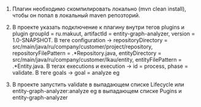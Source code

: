 1) Плагин необходимо скомпилировать локально (mvn clean install), чтобы он попал в локальный maven репозторий.
2) В проекте указать подключение к плагину внутри тегов plugins и plugin
                groupId = ru.makuut, artifactId = entity-graph-analyzer, version = 1.0-SNAPSHOT. 
                В теге configuration -> 
                    repositoryDirectory = src/main/java/ru/company/customer/project/repository,
                    repositoryFilePattern = .*Repository.java,
                    entityDirectory = src/main/java/ru/company/customer/lkau/entity,
                    entityFilePattern = .*Entity.java.
                В тегах executions и execution ->
                        id = process,
                        phase = validate.
                        В теге goals ->
                            goal = analyze eg
       
3) В проекте запустить validate в выпадающем списке Lifecycle или entity-graph-analyzer:analyze eg в выпадающем списке Pugins и entity-graph-analyzer
            
